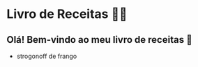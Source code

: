 # Livro de Receitas :man_cook:

## Olá! Bem-vindo ao meu livro de receitas :walking:

- strogonoff de frango